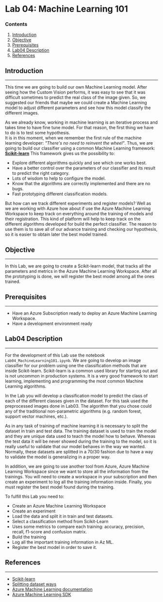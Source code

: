 # Lab 04: Machine Learning 101

### Contents 

1. [Introduction](#introduction)
1. [Objective](#objective)
1. [Prerequisites](#prerequisites)
1. [Lab04 Description](#lab04-description)
1. [References](#references)

## Introduction
---

This time we are going to build our own Machine Learning model. 
After seeing how the Custom Vision performs, it was easy to see that it was difficult sometimes to predict the real class of the image given.
So, we suggested our friends that maybe we could create a Machine Learning model to adjust different parameters and see how this model classify the different images.

As we already know, working in machine learning is an iterative process and takes time to have fine tune model.
For that reason, the first thing we have to do is to test some hypothesis.  
It is in this moment, when we remember the first rule of the machine learning developer: *"There's no need to reinvent the wheel"*.
Thus, we are going to build our classifier using a common Machine Learning framework: [**Scikit-learn**](https://scikit-learn.org/stable/index.html)
This framework gives us the possibility to:
* Explore different algorithms quickly and see which one works best.
* Have a better control over the parameters of our classifier and its result to predict the right category.
* Lots of wisdom to help to configure the model.
* Know that the algorithms are correctly implemented and there are no bugs.
* Fast prototyping different classification models.

But how can we track different experiments and register models? 
Well as we are working with Azure how about if use the Azure Machine Learning Workspace to keep track on everything around the training of models and their registration.
This kind of platform will help to keep track on the different algorithms developed for build the perfect classifier.
The reason to use them is to save all of our advance training and checking our hypothesis, so it is easier to obtain later the best model trained.

## Objective
---

In this Lab, we are going to create a Scikit-learn model, that tracks all the parameters and metrics in the Azure Machine Learning Workspace.
After all the prototyping is done, we will register the best model among all the ones trained.

## Prerequisites
---

* Have an Azure Subscription ready to deploy an Azure Machine Learning Workspace.
* Have a development environment ready

## Lab04 Description
---

For the development of this Lab use the notebook `Lab04_MachineLearning101.ipynb`.
We are going to develop an image classifier for our problem using one the classification methods that are inside Scikit-learn. 
Scikit-learn is a common used library for starting out and is not uncommon in production systems.
It is a very good framework to start learning, implementing and programming the most common Machine Learning algorithms.

In the Lab you will develop a classification model to predict the class of each of the different classes given in the dataset.
For this task used the preprocessed images done in Lab03.
The algorithm that you chose could any of the traditional non-parametric algorithms (e.g. random forest, support vector machines, etc.).

As in any task of training of machine learning it is necessary to split the dataset in train and test data.
The training dataset is used to train the model and they are unique data used to teach the model how to behave.
Whereas the test data it will be never showed during the training to the model, so it is really useful to validate that our model behaves in the way we wanted.
Normally, these datasets are splitted in a 70/30 fashion due to have a way to validate the model is generalizing in a proper way.

In addition, we are going to use another tool from Azure, Azure Machine Learning Workspace since we want to store all the information from the trainings.
You will need to create a workspace in your subscription and then create an experiment to log all the training information inside.
Finally, you must register the best model found during the training.

To fulfill this Lab you need to:
* Create an Azure Machine Learning Workspace
* Create an experiment
* Load the data and split it in train and test datasets.
* Select a classification method from Scikit-Learn
* Uses some metrics to compare each training: accuracy, precision, recall, f1-score and confusion matrix.
* Build the training
* Log all the important training information in Az ML.
* Register the best model in order to save it.

## References
---

* [Scikit-learn](https://scikit-learn.org/stable/index.html)
* [Splitting dataset ways](https://scikit-learn.org/stable/modules/classes.html#module-sklearn.model_selection)
* [Azure Machine Learning documentation](https://docs.microsoft.com/en-gb/azure/machine-learning/)
* [Azure Machine Learning SDK](https://docs.microsoft.com/en-us/python/api/overview/azure/ml/intro?view=azure-ml-py)